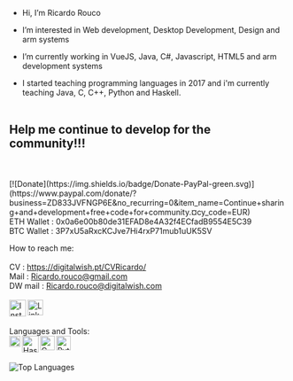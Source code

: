 -  Hi, I’m Ricardo Rouco
-  I’m interested in Web development, Desktop Development, Design and arm systems  
-  I’m currently working in VueJS, Java, C#, Javascript, HTML5 and arm development systems

-  I started teaching programming languages in 2017 and i'm currently teaching Java, C, C++, Python and Haskell.</br></br>

<h2>Help me continue to develop for the community!!!</h2></br></br>
[![Donate](https://img.shields.io/badge/Donate-PayPal-green.svg)](https://www.paypal.com/donate/?business=ZD833JVFNGP6E&no_recurring=0&item_name=Continue+sharing+and+development+free+code+for+community.&currency_code=EUR)
</br>
ETH Wallet : 0x0a6e00b80de31EFAD8e4A32f4ECfadB9554E5C39</br>
BTC Wallet : 3P7xU5aRxcKCJve7Hi4rxP71mub1uUK5SV


How to reach me: </br></br>
CV           : https://digitalwish.pt/CVRicardo/</br> 
Mail         : Ricardo.rouco@gmail.com</br> 
DW mail      : Ricardo.rouco@digitalwish.com</br>
</br>
[<img align="left" alt="Instagram" width="30px" src="https://image.similarpng.com/very-thumbnail/2020/04/Facebook-logo-with-white-circle-PNG.png" />][facebook]
[<img align="left" alt="LinkedIn" width="28px" src="https://www.pikpng.com/pngl/m/57-572097_linkedin-transparent-icon-linked-in-logo-with-white.png" />][linkedin]

</br>
</br>
Languages and Tools:
</br>

<img align="left" alt="Haskell" width="20px" src="https://upload.wikimedia.org/wikipedia/en/thumb/3/30/Java_programming_language_logo.svg/182px-Java_programming_language_logo.svg.png">
<img align="left" alt="Haskell" width="30px" src="https://iconape.com/wp-content/files/hc/371044/svg/371044.svg">
<img align="left" alt="C" width="26px" src="https://upload.wikimedia.org/wikipedia/commons/thumb/1/18/C_Programming_Language.svg/1853px-C_Programming_Language.svg.png" />
<img align="left" alt="Python" width="26px" src="https://upload.wikimedia.org/wikipedia/commons/thumb/c/c3/Python-logo-notext.svg/640px-Python-logo-notext.svg.png" />
</br>
</br>

![Top Languages](https://github-readme-stats.vercel.app/api/top-langs/?username=ricardodsr&layout=compact&theme=nord&hide_border=true)

[linkedin]: https://www.linkedin.com/in/ricardo-rouco-57420b37/
[facebook]: https://www.facebook.com/ricardo.rouco.5/




